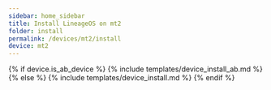 ```yaml
---
sidebar: home_sidebar
title: Install LineageOS on mt2
folder: install
permalink: /devices/mt2/install
device: mt2
---
```

{% if device.is_ab_device %}
{% include templates/device_install_ab.md %}
{% else %}
{% include templates/device_install.md %}
{% endif %}
